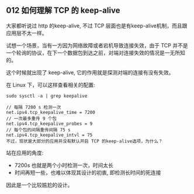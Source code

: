 ## 012 如何理解 TCP 的 keep-alive

大家都听说过 http 的keep-alive, 不过 TCP 层面也是有keep-alive机制，而且跟应用层不太一样。

试想一个场景，当有一方因为网络故障或者宕机导致连接失效，由于 TCP 并不是一个轮询的协议，在下一个数据包到达之前，对端对连接失效的情况是一无所知的。

这个时候就出现了 keep-alive, 它的作用就是探测对端的连接有没有失效。

在 Linux 下，可以这样查看相关的配置:

    sudo sysctl -a | grep keepalive

    // 每隔 7200 s 检测一次
    net.ipv4.tcp_keepalive_time = 7200
    // 一次最多重传 9 个包
    net.ipv4.tcp_keepalive_probes = 9
    // 每个包的间隔重传间隔 75 s
    net.ipv4.tcp_keepalive_intvl = 75
    不过，现状是大部分的应用并没有默认开启 TCP 的keep-alive选项，为什么？

站在应用的角度:

+ 7200s 也就是两个小时检测一次，时间太长
+ 时间再短一些，也难以体现其设计的初衷, 即检测长时间的死连接

因此是一个比较尴尬的设计。